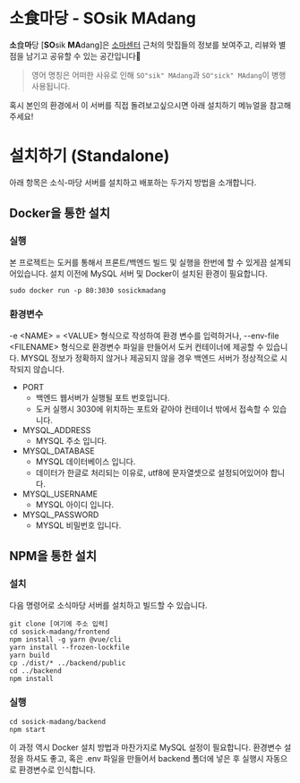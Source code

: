 소食마당 - SOsik MAdang
======================
 **소**食**마**당 \[**SO**sik **MA**dang\]은 [소마센터](https://goo.gl/maps/y3m9KtLV7YRQQMYw5) 근처의 맛집들의 정보를 보여주고, 리뷰와 별점을 남기고 공유할 수 있는 공간입니다🍖  
 > 영어 명칭은 어떠한 사유로 인해 `SO"sik" MAdang`과 `SO"sick" MAdang`이 병행 사용됩니다.

혹시 본인의 환경에서 이 서버를 직접 돌려보고싶으시면 아래 설치하기 메뉴얼을 참고해주세요!

 # 설치하기 (Standalone)
 아래 항목은 소식-마당 서버를 설치하고 배포하는 두가지 방법을 소개합니다.
 ## Docker을 통한 설치

 ### 실행
본 프로젝트는 도커를 통해서 프론트/백엔드 빌드 및 실행을 한번에 할 수 있게끔 설계되어있습니다.
설치 이전에 MySQL 서버 및 Docker이 설치된 환경이 필요합니다.

```
sudo docker run -p 80:3030 sosickmadang 
```
### 환경변수
-e \<NAME> = \<VALUE> 형식으로 작성하여 환경 변수를 입력하거나, --env-file \<FILENAME> 형식으로 환경변수 파일을 만들어서 도커 컨테이너에 제공할 수 있습니다.
MYSQL 정보가 정확하지 않거나 제공되지 않을 경우 백엔드 서버가 정상적으로 시작되지 않습니다.

* PORT
    * 백엔드 웹서버가 실행될 포트 번호입니다.
    * 도커 실행시 3030에 위치하는 포트와 같아야 컨테이너 밖에서 접속할 수 있습니다.
* MYSQL_ADDRESS
    * MYSQL 주소 입니다.
* MYSQL_DATABASE
    * MYSQL 데이터베이스 입니다.
    * 데이터가 한글로 처리되는 이유로, utf8에 문자열셋으로 설정되어있어야 합니다.
* MYSQL_USERNAME
    * MYSQL 아이디 입니다.
* MYSQL_PASSWORD
    * MYSQL 비밀번호 입니다.


## NPM을 통한 설치
### 설치
다음 명령어로 소식마당 서버를 설치하고 빌드할 수 있습니다.

```
git clone [여기에 주소 입력]
cd sosick-madang/frontend
npm install -g yarn @vue/cli 
yarn install --frozen-lockfile 
yarn build
cp ./dist/* ../backend/public
cd ../backend
npm install
```
### 실행
```
cd sosick-madang/backend
npm start
```
이 과정 역시 Docker 설치 방법과 마찬가지로 MySQL 설정이 필요합니다. 환경변수 설정을 하셔도 좋고, 혹은 .env 파일을 만들어서 backend 폴더에 넣은 후 실행시 자동으로 환경변수로 인식합니다.
